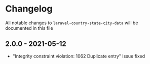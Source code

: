 # Changelog

All notable changes to `laravel-country-state-city-data` will be documented in this file

## 2.0.0 - 2021-05-12

- "Integrity constraint violation: 1062 Duplicate entry" Issue fixed
